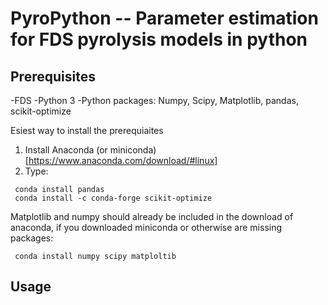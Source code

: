 # PyroPython -- Parameter estimation for FDS pyrolysis models in python

## Prerequisites

-FDS 
-Python 3
-Python packages: Numpy, Scipy, Matplotlib, pandas, scikit-optimize

Esiest way to install the prerequiaites

1. Install Anaconda (or miniconda) [https://www.anaconda.com/download/#linux]
2. Type: 
```
 conda install pandas 
 conda install -c conda-forge scikit-optimize
```
Matplotlib and numpy should already be included in the download of anaconda, if you downloaded miniconda or otherwise are missing packages:
```
 conda install numpy scipy matploltib 
```

## Usage

